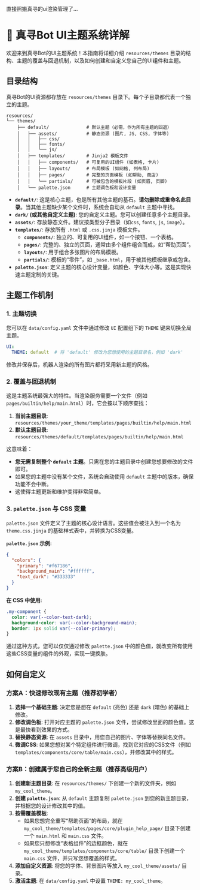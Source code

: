 直接照搬真寻的ui渲染管理了...

# 🎨 真寻Bot UI主题系统详解

欢迎来到真寻Bot的UI主题系统！本指南将详细介绍 `resources/themes` 目录的结构、主题的覆盖与回退机制，以及如何创建和自定义您自己的UI组件和主题。

## 目录结构

真寻Bot的UI资源都存放在 `resources/themes` 目录下。每个子目录都代表一个独立的主题。

```
resources/
└── themes/
    ├── default/              # 默认主题（必需，作为所有主题的回退）
    │   ├── assets/           # 静态资源 (图片, JS, CSS, 字体等)
    │   │   ├── css/
    │   │   ├── fonts/
    │   │   └── js/
    │   ├── templates/        # Jinja2 模板文件
    │   │   ├── components/   # 可复用的UI组件 (如表格, 卡片)
    │   │   ├── layouts/      # 布局模板 (如网格, 列布局)
    │   │   ├── pages/        # 完整的页面模板 (如帮助, 商店)
    │   │   └── partials/     # 可被包含的模板片段 (如页眉, 页脚)
    │   └── palette.json      # 主题调色板和设计变量
```

-   **`default/`**: 这是核心主题，也是所有其他主题的基石。**请勿删除或重命名此目录**。当其他主题缺少某个文件时，系统会自动从 `default` 主题中寻找。
-   **`dark/` (或其他自定义主题)**: 您的自定义主题。您可以创建任意多个主题目录。
-   **`assets/`**: 存放静态文件。建议按类型分子目录（如`css`, `fonts`, `js`, `image`）。
-   **`templates/`**: 存放所有 `.html` 或 `.css.jinja` 模板文件。
    -   **`components/`**: 独立的、可复用的UI组件，如一个按钮、一个表格。
    -   **`pages/`**: 完整的、独立的页面，通常由多个组件组合而成，如“帮助页面”。
    -   **`layouts/`**: 用于组合多张图片的布局模板。
    -   **`partials/`**: 模板的“零件”，如 `_base.html`，用于被其他模板继承或包含。
-   **`palette.json`**: 定义主题的核心设计变量，如颜色、字体大小等。这是实现快速主题定制的关键。

## 主题工作机制

### 1. 主题切换

您可以在 `data/config.yaml` 文件中通过修改 `UI` 配置组下的 `THEME` 键来切换全局主题。

```yaml
UI:
  THEME: default  # 将 'default' 修改为您想使用的主题目录名，例如 'dark'
```

修改并保存后，机器人渲染的所有图片都将采用新主题的风格。

### 2. 覆盖与回退机制

这是主题系统最强大的特性。当渲染服务需要一个文件（例如 `pages/builtin/help/main.html`）时，它会按以下顺序查找：

1.  **当前主题目录**: `resources/themes/your_theme/templates/pages/builtin/help/main.html`
2.  **默认主题目录**: `resources/themes/default/templates/pages/builtin/help/main.html`

这意味着：

-   **您无需复制整个 `default` 主题**。只需在您的主题目录中创建您想要修改的文件即可。
-   如果您的主题中没有某个文件，系统会自动使用 `default` 主题中的版本，确保功能不会中断。
-   这使得主题更新和维护变得非常简单。

### 3. `palette.json` 与 CSS 变量

`palette.json` 文件定义了主题的核心设计语言。这些值会被注入到一个名为 `theme.css.jinja` 的基础样式表中，并转换为CSS变量。

**`palette.json` 示例:**
```json
{
  "colors": {
    "primary": "#f67186",
    "background_main": "#ffffff",
    "text_dark": "#333333"
  }
}
```

**在 CSS 中使用:**
```css
.my-component {
  color: var(--color-text-dark);
  background-color: var(--color-background-main);
  border: 1px solid var(--color-primary);
}
```

通过这种方式，您可以仅仅通过修改 `palette.json` 中的颜色值，就改变所有使用这些CSS变量的组件的外观，实现一键换肤。

## 如何自定义

### 方案A：快速修改现有主题（推荐初学者）

1.  **选择一个基础主题**: 决定您是想在 `default` (亮色) 还是 `dark` (暗色) 的基础上修改。
2.  **修改调色板**: 打开对应主题的 `palette.json` 文件，尝试修改里面的颜色值。这是最快看到效果的方式。
3.  **替换静态资源**: 在 `assets` 目录中，用您自己的图片、字体等替换同名文件。
4.  **微调CSS**: 如果您想对某个特定组件进行微调，找到它对应的CSS文件（例如 `templates/components/core/table/main.css`），并修改其中的样式。

### 方案B：创建属于您自己的全新主题（推荐高级用户）

1.  **创建新主题目录**: 在 `resources/themes/` 下创建一个新的文件夹，例如 `my_cool_theme`。
2.  **创建 `palette.json`**: 从 `default` 主题复制 `palette.json` 到您的新主题目录，并根据您的设计修改其中的值。
3.  **按需覆盖模板**:
    -   如果您想完全重写“帮助页面”的布局，就在 `my_cool_theme/templates/pages/core/plugin_help_page/` 目录下创建一个 `main.html` 和 `main.css` 文件。
    -   如果您只想修改“表格组件”的边框颜色，就在 `my_cool_theme/templates/components/core/table/` 目录下创建一个 `main.css` 文件，并只写您想覆盖的样式。
4.  **添加自定义资源**: 将您的字体、背景图片等放入 `my_cool_theme/assets/` 目录。
5.  **激活主题**: 在 `data/config.yaml` 中设置 `THEME: my_cool_theme`。